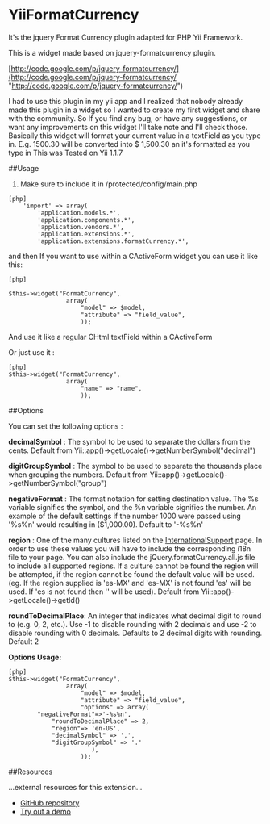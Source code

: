 YiiFormatCurrency
=================

It's the jquery Format Currency plugin adapted for PHP Yii Framework.

This is a widget made based on jquery-formatcurrency plugin.



[http://code.google.com/p/jquery-formatcurrency/](http://code.google.com/p/jquery-formatcurrency/ "http://code.google.com/p/jquery-formatcurrency/")


I had to use this plugin in my yii app and I realized that nobody already made this plugin in a widget so I wanted to create my first widget and share with the community. So If you find any bug, or have any suggestions, or want any improvements on this widget I'll take note and I'll check those.
Basically this widget will format your current value in a textField as you type in. E.g. 1500.30 will be converted into $ 1,500.30 an it's formatted as you type in
This was Tested on Yii 1.1.7

##Usage

1. Make sure to include it in /protected/config/main.php

~~~
[php]
    'import' => array(
        'application.models.*',
        'application.components.*',
        'application.vendors.*',
        'application.extensions.*',
        'application.extensions.formatCurrency.*',
~~~

and then If you want to use within a CActiveForm widget you can use it like this:

~~~
[php]

$this->widget("FormatCurrency",
                array(
                    "model" => $model,
                    "attribute" => "field_value",
                    ));
~~~

And use it like a regular CHtml textField within a CActiveForm

Or just use it :

~~~
[php]
$this->widget("FormatCurrency",
                array(
                    "name" => "name",
                    ));
~~~

##Options

You can set the following options :

**decimalSymbol** : The symbol to be used to separate the dollars from the cents. Default from Yii::app()->getLocale()->getNumberSymbol("decimal")

**digitGroupSymbol** : The symbol to be used to separate the thousands place when grouping the numbers. Default from Yii::app()->getLocale()->getNumberSymbol("group")

**negativeFormat** : The format notation for setting destination value. The %s variable signifies the symbol, and the %n variable signifies the number. An example of the default settings if the number 1000 were passed using '%s%n' would resulting in ($1,000.00). Default to '-%s%n'

**region** : One of the many cultures listed on the [InternationalSupport](http://code.google.com/p/jquery-formatcurrency/wiki/InternationalSupport "InternationalSupport") page. In order to use these values you will have to include the corresponding i18n file to your page. You can also include the jQuery.formatCurrency.all.js file to include all supported regions. If a culture cannot be found the region will be attempted, if the region cannot be found the default value will be used. (eg. If the region supplied is 'es-MX' and 'es-MX' is not found 'es' will be used. If 'es is not found then '' will be used). Default from Yii::app()->getLocale()->getId()

**roundToDecimalPlace**: An integer that indicates what decimal digit to round to (e.g. 0, 2, etc.). Use -1 to disable rounding with 2 decimals and use -2 to disable rounding with 0 decimals. Defaults to 2 decimal digits with rounding. Default 2

**Options Usage:** 
~~~
[php]
$this->widget("FormatCurrency",
                array(
                    "model" => $model,
                    "attribute" => "field_value",
                    "options" => array(
  		"negativeFormat"=>'-%s%n',
			"roundToDecimalPlace" => 2,
			"region"=> 'en-US',
			"decimalSymbol" => ',',
			"digitGroupSymbol" => '.'
                       ),
                    ));
~~~




##Resources

...external resources for this extension...

 * [GitHub repository](https://github.com/maxie1986/YiiFormatCurrency)
 * [Try out a demo](http://www.bendewey.com/code/formatcurrency/demo/format_as_you_type.html)

